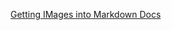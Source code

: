 [Getting IMages into Markdown Docs](https://medium.com/markdown-monster-blog/getting-images-into-markdown-documents-and-weblog-posts-with-markdown-monster-9ec6f353d8ec)